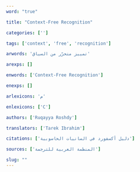 ```yaml
---
word: "true"

title: "Context-Free Recognition"

categories: ['']

tags: ['context', 'free', 'recognition']

arwords: 'تمييز متحرّر من السياق'

arexps: []

enwords: ['Context-Free Recognition']

enexps: []

arlexicons: 'م'

enlexicons: ['C']

authors: ['Ruqayya Roshdy']

translators: ['Tarek Ibrahim']

citations: ['دليل أكسفورد في السانيات الحاسوبية']

sources: ['المنظمة العربية للترجمة']

slug: ""
---
```

